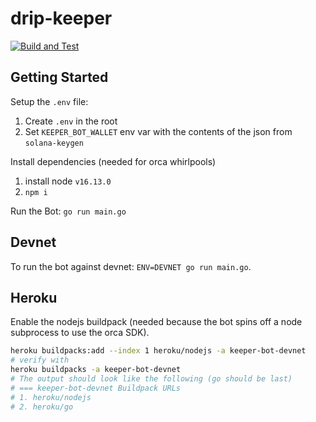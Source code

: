 # drip-keeper

[![Build and Test](https://github.com/dcaf-labs/drip-keeper/actions/workflows/build-and-test.yaml/badge.svg?branch=main)](https://github.com/dcaf-labs/drip-keeper/actions/workflows/build-and-test.yaml)

## Getting Started

Setup the `.env` file:

1. Create `.env` in the root
2. Set `KEEPER_BOT_WALLET` env var with the contents of the json from `solana-keygen`

Install dependencies (needed for orca whirlpools)
1. install node `v16.13.0`
2. `npm i`

Run the Bot: `go run main.go`


## Devnet

To run the bot against devnet:
`ENV=DEVNET go run main.go`.

## Heroku
Enable the nodejs buildpack (needed because the bot spins off a node subprocess to use the orca SDK).
```bash
heroku buildpacks:add --index 1 heroku/nodejs -a keeper-bot-devnet
# verify with
heroku buildpacks -a keeper-bot-devnet
# The output should look like the following (go should be last)
# === keeper-bot-devnet Buildpack URLs
# 1. heroku/nodejs
# 2. heroku/go
```
